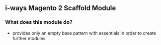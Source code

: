 ## i-ways Magento 2 Scaffold Module

### What does this module do?

- provides only an empty base pattern with essentials in order to create further modules
